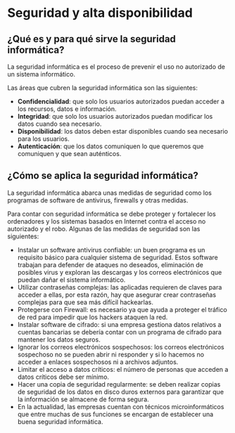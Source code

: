 # Seguridad y alta disponibilidad

## ¿Qué es y para qué sirve la seguridad informática?

La seguridad informática es el proceso de prevenir el uso no autorizado de un sistema informático.

Las áreas que cubren la seguridad informática son las siguientes:

- **Confidencialidad**: que solo los usuarios autorizados puedan acceder a los recursos, datos e información.
- **Integridad**: que solo los usuarios autorizados puedan modificar los datos cuando sea necesario.
- **Disponibilidad**: los datos deben estar disponibles cuando sea necesario para los usuarios.
- **Autenticación**: que los datos comuniquen lo que queremos que comuniquen y que sean auténticos.

## ¿Cómo se aplica la seguridad informática?
La seguridad informática abarca unas medidas de seguridad como los programas de software de antivirus, firewalls y otras medidas.

Para contar con seguridad informática se debe proteger y fortalecer los ordenadores y los sistemas basados en Internet contra el acceso no autorizado y el robo. Algunas de las medidas de seguridad son las siguientes:

- Instalar un software antivirus confiable: un buen programa es un requisito básico para cualquier sistema de seguridad. Estos software trabajan para defender de ataques no deseados, eliminación de posibles virus y exploran las descargas y los correos electrónicos que puedan dañar el sistema informático.
- Utilizar contraseñas complejas: las aplicadas requieren de claves para acceder a ellas, por esta razón, hay que asegurar crear contraseñas complejas para que sea más difícil hackearlas.
- Protegerse con Firewall: es necesario ya que ayuda a proteger el tráfico de red para impedir que los hackers ataquen la red.
- Instalar software de cifrado: si una empresa gestiona datos relativos a cuentas bancarias se debería contar con un programa de cifrado para mantener los datos seguros.
- Ignorar los correos electrónicos sospechosos: los correos electrónicos sospechoso no se pueden abrir ni responder y si lo hacemos no acceder a enlaces sospechosos ni a archivos adjuntos.
- Limitar el acceso a datos críticos: el número de personas que acceden a datos críticos debe ser mínimo.
- Hacer una copia de seguridad regularmente: se deben realizar copias de seguridad de los datos en disco duros externos para garantizar que la información se almacene de forma segura.
- En la actualidad, las empresas cuentan con técnicos microinformáticos que entre muchas de sus funciones se encargan de establecer una buena seguridad informática.
